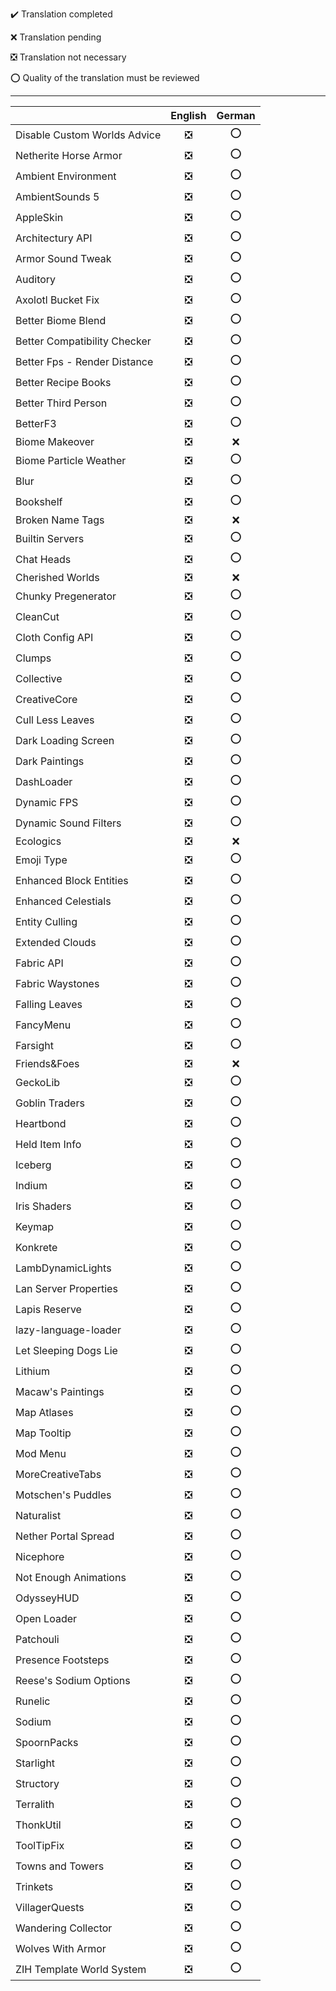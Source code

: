 ✔️ Translation completed

❌ Translation pending

❎ Translation not necessary

⭕ Quality of the translation must be reviewed

-----

|  | English | German |
| :---         |:---:|:---:|
| Disable Custom Worlds Advice   | ❎ | ⭕ |
| Netherite Horse Armor     | ❎ | ⭕ |
| Ambient Environment    | ❎ | ⭕ |
| AmbientSounds 5     | ❎ | ⭕ |
| AppleSkin    | ❎ | ⭕ |
| Architectury API | ❎ | ⭕ |
| Armor Sound Tweak | ❎ | ⭕ |
| Auditory | ❎ | ⭕ |
| Axolotl Bucket Fix | ❎ | ⭕ |
| Better Biome Blend | ❎ | ⭕ |
| Better Compatibility Checker | ❎ | ⭕ |
| Better Fps - Render Distance | ❎ | ⭕ |
| Better Recipe Books | ❎ | ⭕ |
| Better Third Person | ❎ | ⭕ |
| BetterF3 | ❎ | ⭕ |
| Biome Makeover | ❎ | ❌ |
| Biome Particle Weather | ❎ | ⭕ |
| Blur | ❎ | ⭕ |
| Bookshelf | ❎ | ⭕ |
| Broken Name Tags | ❎ | ❌ |
| Builtin Servers | ❎ | ⭕ |
| Chat Heads | ❎ | ⭕ |
| Cherished Worlds | ❎ | ❌ |
| Chunky Pregenerator | ❎ | ⭕ |
| CleanCut | ❎ | ⭕ |
| Cloth Config API | ❎ | ⭕ |
| Clumps | ❎ | ⭕ |
| Collective | ❎ | ⭕ |
| CreativeCore | ❎ | ⭕ |
| Cull Less Leaves | ❎ | ⭕ |
| Dark Loading Screen | ❎ | ⭕ |
| Dark Paintings | ❎ | ⭕ |
| DashLoader | ❎ | ⭕ |
| Dynamic FPS | ❎ | ⭕ |
| Dynamic Sound Filters | ❎ | ⭕ |
| Ecologics | ❎ | ❌ |
| Emoji Type | ❎ | ⭕ |
| Enhanced Block Entities | ❎ | ⭕ |
| Enhanced Celestials | ❎ | ⭕ |
| Entity Culling | ❎ | ⭕ |
| Extended Clouds | ❎ | ⭕ |
| Fabric API | ❎ | ⭕ |
| Fabric Waystones | ❎ | ⭕ |
| Falling Leaves | ❎ | ⭕ |
| FancyMenu | ❎ | ⭕ |
| Farsight | ❎ | ⭕ |
| Friends&Foes | ❎ | ❌ |
| GeckoLib | ❎ | ⭕ |
| Goblin Traders | ❎ | ⭕ |
| Heartbond | ❎ | ⭕ |
| Held Item Info | ❎ | ⭕ |
| Iceberg | ❎ | ⭕ |
| Indium | ❎ | ⭕ |
| Iris Shaders | ❎ | ⭕ |
| Keymap | ❎ | ⭕ |
| Konkrete | ❎ | ⭕ |
| LambDynamicLights | ❎ | ⭕ |
| Lan Server Properties | ❎ | ⭕ |
| Lapis Reserve | ❎ | ⭕ |
| lazy-language-loader | ❎ | ⭕ |
| Let Sleeping Dogs Lie | ❎ | ⭕ |
| Lithium | ❎ | ⭕ |
| Macaw's Paintings | ❎ | ⭕ |
| Map Atlases | ❎ | ⭕ |
| Map Tooltip | ❎ | ⭕ |
| Mod Menu | ❎ | ⭕ |
| MoreCreativeTabs | ❎ | ⭕ |
| Motschen's Puddles | ❎ | ⭕ |
| Naturalist | ❎ | ⭕ |
| Nether Portal Spread | ❎ | ⭕ |
| Nicephore | ❎ | ⭕ |
| Not Enough Animations | ❎ | ⭕ |
| OdysseyHUD | ❎ | ⭕ |
| Open Loader | ❎ | ⭕ |
| Patchouli | ❎ | ⭕ |
| Presence Footsteps | ❎ | ⭕ |
| Reese's Sodium Options | ❎ | ⭕ |
| Runelic | ❎ | ⭕ |
| Sodium | ❎ | ⭕ |
| SpoornPacks | ❎ | ⭕ |
| Starlight | ❎ | ⭕ |
| Structory | ❎ | ⭕ |
| Terralith | ❎ | ⭕ |
| ThonkUtil | ❎ | ⭕ |
| ToolTipFix | ❎ | ⭕ |
| Towns and Towers | ❎ | ⭕ |
| Trinkets | ❎ | ⭕ |
| VillagerQuests | ❎ | ⭕ |
| Wandering Collector | ❎ | ⭕ |
| Wolves With Armor | ❎ | ⭕ |
| ZIH Template World System | ❎ | ⭕ |
